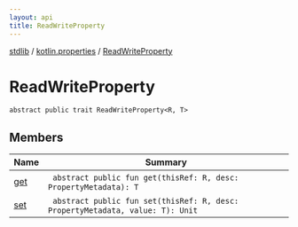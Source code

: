 ```yaml
---
layout: api
title: ReadWriteProperty
---
```

[stdlib](../../index.html) / [kotlin.properties](../index.html) / [ReadWriteProperty](index.html)

# ReadWriteProperty

```
abstract public trait ReadWriteProperty<R, T> 
```
## Members
| Name | Summary |
|------|---------|
|[get](get.html)|&nbsp;&nbsp;`abstract public fun get(thisRef: R, desc: PropertyMetadata): T`<br>|
|[set](set.html)|&nbsp;&nbsp;`abstract public fun set(thisRef: R, desc: PropertyMetadata, value: T): Unit`<br>|

